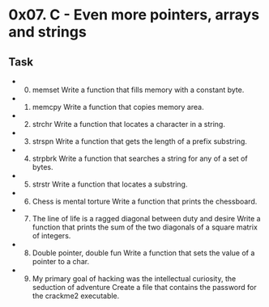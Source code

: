 # 0x07. C - Even more pointers, arrays and strings

## Task

* 0. memset
Write a function that fills memory with a constant byte.
* 1. memcpy
Write a function that copies memory area.
* 2. strchr
Write a function that locates a character in a string.
* 3. strspn
Write a function that gets the length of a prefix substring.
* 4. strpbrk
Write a function that searches a string for any of a set of bytes.
* 5. strstr
Write a function that locates a substring.
* 6. Chess is mental torture
Write a function that prints the chessboard.
* 7. The line of life is a ragged diagonal between duty and desire
Write a function that prints the sum of the two diagonals of a square matrix of integers.
* 8. Double pointer, double fun
Write a function that sets the value of a pointer to a char.
* 9. My primary goal of hacking was the intellectual curiosity, the seduction of adventure
Create a file that contains the password for the crackme2 executable.
